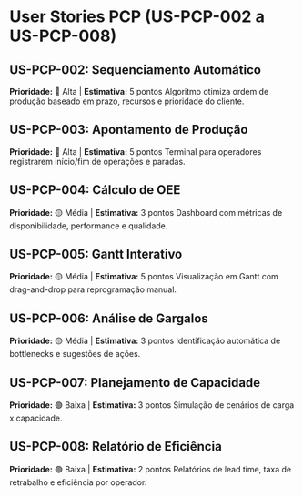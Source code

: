 # User Stories PCP (US-PCP-002 a US-PCP-008)

## US-PCP-002: Sequenciamento Automático
**Prioridade:** 🔴 Alta | **Estimativa:** 5 pontos
Algoritmo otimiza ordem de produção baseado em prazo, recursos e prioridade do cliente.

## US-PCP-003: Apontamento de Produção
**Prioridade:** 🔴 Alta | **Estimativa:** 5 pontos
Terminal para operadores registrarem início/fim de operações e paradas.

## US-PCP-004: Cálculo de OEE
**Prioridade:** 🟡 Média | **Estimativa:** 3 pontos
Dashboard com métricas de disponibilidade, performance e qualidade.

## US-PCP-005: Gantt Interativo
**Prioridade:** 🟡 Média | **Estimativa:** 5 pontos
Visualização em Gantt com drag-and-drop para reprogramação manual.

## US-PCP-006: Análise de Gargalos
**Prioridade:** 🟡 Média | **Estimativa:** 3 pontos
Identificação automática de bottlenecks e sugestões de ações.

## US-PCP-007: Planejamento de Capacidade
**Prioridade:** 🟢 Baixa | **Estimativa:** 3 pontos
Simulação de cenários de carga x capacidade.

## US-PCP-008: Relatório de Eficiência
**Prioridade:** 🟢 Baixa | **Estimativa:** 2 pontos
Relatórios de lead time, taxa de retrabalho e eficiência por operador.
